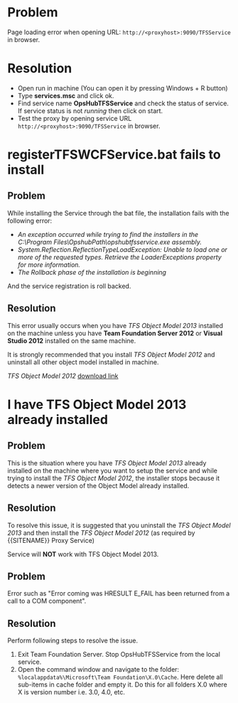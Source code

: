 # Problem

Page loading error when opening URL: `http://<proxyhost>:9090/TFSService` in browser.

# Resolution

* Open run in machine (You can open it by pressing Windows + R button)
* Type **services.msc** and click ok.
* Find service name **OpsHubTFSService** and check the status of service. If service status is not *running* then click on start.
* Test the proxy by opening service URL `http://<proxyhost>:9090/TFSService` in browser.

# registerTFSWCFService.bat fails to install

## Problem

While installing the Service through the bat file, the installation fails with the following error:

* _An exception occurred while trying to find the installers in the C:\Program Files\OpshubPath\opshubtfsservice.exe assembly._
* _System.Reflection.ReflectionTypeLoadException: Unable to load one or more of the requested types. Retrieve the LoaderExceptions property for more information._
* _The Rollback phase of the installation is beginning_

And the service registration is roll backed.

## Resolution

This error usually occurs when you have *TFS Object Model 2013* installed on the machine unless you have **Team Foundation Server 2012** or **Visual Studio 2012** installed on the same machine.

It is strongly recommended that you install *TFS Object Model 2012* and uninstall all other object model installed in machine.

*TFS Object Model 2012* [download link](https://marketplace.visualstudio.com/items?itemName=ErinDormierMSFT.TeamFoundationServer2012Update4ObjectModelInstalle)

# I have TFS Object Model 2013 already installed

## Problem

This is the situation where you have *TFS Object Model 2013* already installed on the machine where you want to setup the service and while trying to install the *TFS Object Model 2012*, the installer stops because it detects a newer version of the Object Model already installed.

## Resolution

To resolve this issue, it is suggested that you uninstall the *TFS Object Model 2013* and then install the *TFS Object Model 2012* (as required by {{SITENAME}} Proxy Service)

Service will **NOT** work with TFS Object Model 2013.

## Problem

Error such as "Error coming was HRESULT E_FAIL has been returned from a call to a COM component".

## Resolution

Perform following steps to resolve the issue.

1. Exit Team Foundation Server. Stop OpsHubTFSService from the local service.
2. Open the command window and navigate to the folder: `%localappdata%\Microsoft\Team Foundation\X.0\Cache`. Here delete all sub-items in cache folder and empty it. Do this for all folders X.0 where X is version number i.e. 3.0, 4.0, etc.

